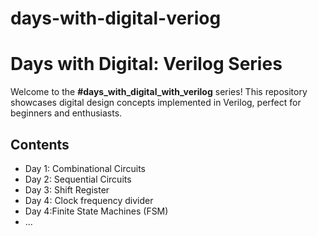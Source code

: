 # days-with-digital-veriog
# Days with Digital: Verilog Series
Welcome to the **#days_with_digital_with_verilog** series! This repository showcases digital design concepts implemented in Verilog, perfect for beginners and enthusiasts.

## Contents
- Day 1: Combinational Circuits
- Day 2: Sequential Circuits
- Day 3: Shift Register
- Day 4: Clock frequency divider  
- Day 4:Finite State Machines (FSM)
- ...

